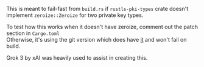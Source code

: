 This is meant to fail-fast from `build.rs` if `rustls-pki-types` crate doesn't implement `zeroize::Zeroize` for two private key types.  
  
To test how this works when it doesn't have zeroize, comment out the patch section in `Cargo.toml`  
Otherwise, it's using the git version which does have [it](https://github.com/rustls/pki-types/pull/71) and won't fail on build.  

Grok 3 by xAI was heavily used to assist in creating this.  
